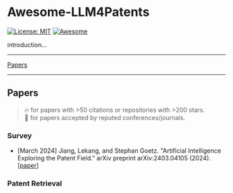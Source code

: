 # Awesome-LLM4Patents

[![License: MIT](https://img.shields.io/badge/License-MIT-yellow.svg)](LICENSE)
[![Awesome](https://awesome.re/badge.svg)](https://awesome.re)

introduction...

---

[Papers](#papers)

---

## Papers

> 🔥 for papers with >50 citations or repositories with >200 stars.\
> 📖 for papers accepted by reputed conferences/journals.

### Survey

- [March 2024] Jiang, Lekang, and Stephan Goetz. "Artificial Intelligence Exploring the Patent Field." arXiv preprint arXiv:2403.04105 (2024). [[paper](https://arxiv.org/pdf/2403.04105v2)]

### Patent Retrieval
